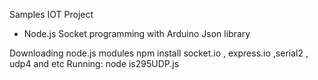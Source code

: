 Samples IOT Project
- Node.js Socket programming with Arduino Json library

Downloading node.js modules
npm install socket.io , express.io ,serial2 , udp4 and etc 
Running:
node is295UDP.js 
